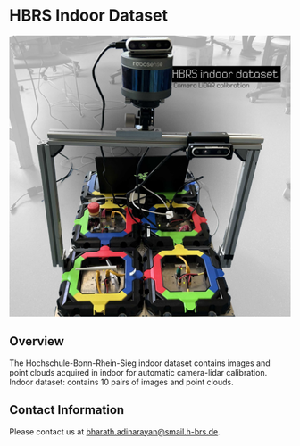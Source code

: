 
# HBRS Indoor Dataset

<p align="center">
  <img width="800" src="./assets/imgs/setup.jpg" alt="Video" />
</p>


## Overview

The Hochschule-Bonn-Rhein-Sieg indoor dataset contains images and point clouds acquired in indoor for automatic camera-lidar calibration.
Indoor dataset: contains 10 pairs of images and point clouds.


## Contact Information

Please contact us at bharath.adinarayan@smail.h-brs.de.



